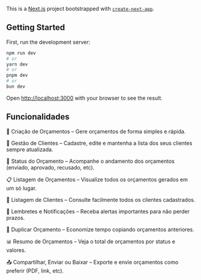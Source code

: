 This is a [Next.js](https://nextjs.org) project bootstrapped with [`create-next-app`](https://nextjs.org/docs/app/api-reference/cli/create-next-app).

## Getting Started

First, run the development server:

```bash
npm run dev
# or
yarn dev
# or
pnpm dev
# or
bun dev
```

Open [http://localhost:3000](http://localhost:3000) with your browser to see the result.

## Funcionalidades

📄 Criação de Orçamentos – Gere orçamentos de forma simples e rápida.

👤 Gestão de Clientes – Cadastre, edite e mantenha a lista dos seus clientes sempre atualizada.

🔄 Status do Orçamento – Acompanhe o andamento dos orçamentos (enviado, aprovado, recusado, etc).

📋 Listagem de Orçamentos – Visualize todos os orçamentos gerados em um só lugar.

📇 Listagem de Clientes – Consulte facilmente todos os clientes cadastrados.

🔔 Lembretes e Notificações – Receba alertas importantes para não perder prazos.

📑 Duplicar Orçamento – Economize tempo copiando orçamentos anteriores.

📊 Resumo de Orçamentos – Veja o total de orçamentos por status e valores.

📤 Compartilhar, Enviar ou Baixar – Exporte e envie orçamentos como preferir (PDF, link, etc).
